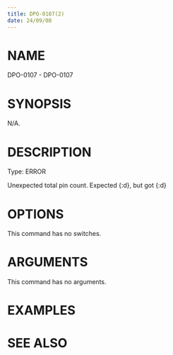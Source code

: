 ```yaml
---
title: DPO-0107(2)
date: 24/09/08
---
```


# NAME

DPO-0107 - DPO-0107

# SYNOPSIS

N/A.

# DESCRIPTION

Type: ERROR

Unexpected total pin count. Expected {:d}, but got {:d}

# OPTIONS

This command has no switches.

# ARGUMENTS

This command has no arguments.

# EXAMPLES

# SEE ALSO
